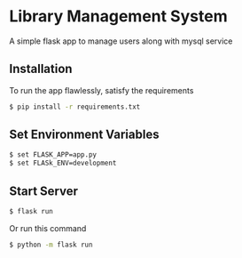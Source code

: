 # Library Management System
A simple flask app to manage users along with mysql service



## Installation

To run the app flawlessly, satisfy the requirements
```bash
$ pip install -r requirements.txt
```

## Set Environment Variables
```bash
$ set FLASK_APP=app.py
$ set FLASk_ENV=development
```

## Start Server
```bash
$ flask run
```

Or run this command 
```bash
$ python -m flask run
```
